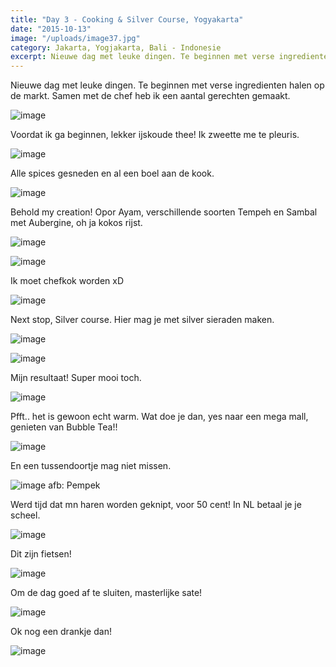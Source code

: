 ```yaml
---
title: "Day 3 - Cooking & Silver Course, Yogyakarta"
date: "2015-10-13"
image: "/uploads/image37.jpg"
category: Jakarta, Yogjakarta, Bali - Indonesie
excerpt: Nieuwe dag met leuke dingen. Te beginnen met verse ingredienten halen op de markt. Samen met de chef heb ik een...
---
```


Nieuwe dag met leuke dingen. Te beginnen met verse ingredienten halen op de markt. Samen met de chef heb ik een aantal gerechten gemaakt.

![image](/uploads/image33-1024x576.jpg)

Voordat ik ga beginnen, lekker ijskoude thee! Ik zweette me te pleuris.

![image](/uploads/image34-1024x576.jpg)

Alle spices gesneden en al een boel aan de kook.

![image](/uploads/image35-1024x576.jpg)

Behold my creation! Opor Ayam, verschillende soorten Tempeh en Sambal met Aubergine, oh ja kokos rijst.

![image](/uploads/image37-1024x576.jpg)

![image](/uploads/image39-1024x576.jpg)

Ik moet chefkok worden xD

![image](/uploads/image38-1024x576.jpg)

Next stop, Silver course. Hier mag je met silver sieraden maken.

![image](/uploads/image41-1024x576.jpg)

![image](/uploads/image36-1024x576.jpg)

Mijn resultaat! Super mooi toch.

![image](/uploads/image43-1024x576.jpg)

Pfft.. het is gewoon echt warm. Wat doe je dan, yes naar een mega mall, genieten van Bubble Tea!!

![image](/uploads/image44-1024x576.jpg)

En een tussendoortje mag niet missen.

![image](/uploads/image45-1024x576.jpg) afb: Pempek

Werd tijd dat mn haren worden geknipt, voor 50 cent! In NL betaal je je scheel.

![image](/uploads/image46-1024x576.jpg)

Dit zijn fietsen!

![image](/uploads/image48-1024x576.jpg)

Om de dag goed af te sluiten, masterlijke sate!

![image](/uploads/image47-1024x576.jpg)

Ok nog een drankje dan!

![image](/uploads/image49-1024x576.jpg)
